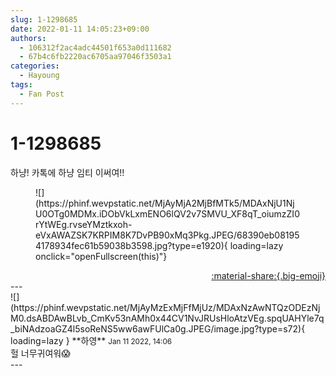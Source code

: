 ```yaml
---
slug: 1-1298685
date: 2022-01-11 14:05:23+09:00
authors:
  - 106312f2ac4adc44501f653a0d111682
  - 67b4c6fb2220ac6705aa97046f3503a1
categories:
  - Hayoung
tags:
  - Fan Post
---
```


# 1-1298685

<div class="post-container" markdown="1">
<div class="content-container md-sidebar__scrollwrap" markdown="1">

하냥! 카톡에 하냥 임티 이써여!!
<figure markdown="1">
![](https://phinf.wevpstatic.net/MjAyMjA2MjBfMTk5/MDAxNjU1NjU0OTg0MDMx.iDObVkLxmENO6lQV2v7SMVU_XF8qT_oiumzZI0rYtWEg.rvseYMztkxoh-eVxAWAZSK7KRPIM8K7DvPB90xMq3Pkg.JPEG/68390eb081954178934fec61b59038b3598.jpg?type=e1920){ loading=lazy onclick="openFullscreen(this)"}
</figure>


</div>
</div>

<div style="text-align: right;" markdown="1">
<a href="https://weverse.io/fromis9/fanpost/1-1298685" style="text-align: right;">:material-share:{.big-emoji}</a>
</div>
---

<div class="comments-container md-sidebar__scrollwrap" markdown="1">
<div class="comment" markdown="1">
<div class='id-container' markdown="1">
![](https://phinf.wevpstatic.net/MjAyMzExMjFfMjUz/MDAxNzAwNTQzODEzNjM0.dsABDAwBLvb_CmKv53nAMh0x44CV1NvJRUsHloAtzVEg.spqUAHYle7q_biNAdzoaGZ4l5soReNS5ww6awFUlCa0g.JPEG/image.jpg?type=s72){ loading=lazy }
**<span class="artist">하영</span>** <small>Jan 11 2022, 14:06</small><br>
</div>
<div class='comment-body' markdown="1">
헐 너무귀여워😱
</div>
</div>
</div>
---
